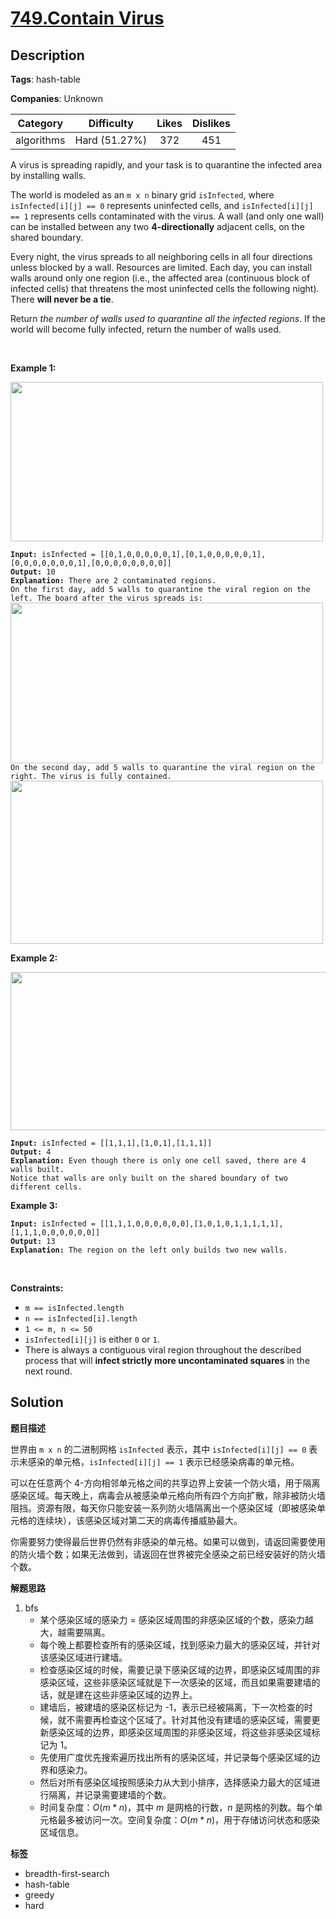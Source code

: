 # [749.Contain Virus](https://leetcode.com/problems/contain-virus/description/)

## Description

**Tags**: hash-table

**Companies**: Unknown

|  Category  |  Difficulty   | Likes | Dislikes |
| :--------: | :-----------: | :---: | :------: |
| algorithms | Hard (51.27%) |  372  |   451    |

<p>A virus is spreading rapidly, and your task is to quarantine the infected area by installing walls.</p>
<p>The world is modeled as an <code>m x n</code> binary grid <code>isInfected</code>, where <code>isInfected[i][j] == 0</code> represents uninfected cells, and <code>isInfected[i][j] == 1</code> represents cells contaminated with the virus. A wall (and only one wall) can be installed between any two <strong>4-directionally</strong> adjacent cells, on the shared boundary.</p>
<p>Every night, the virus spreads to all neighboring cells in all four directions unless blocked by a wall. Resources are limited. Each day, you can install walls around only one region (i.e., the affected area (continuous block of infected cells) that threatens the most uninfected cells the following night). There <strong>will never be a tie</strong>.</p>
<p>Return <em>the number of walls used to quarantine all the infected regions</em>. If the world will become fully infected, return the number of walls used.</p>
<p>&nbsp;</p>
<p><strong class="example">Example 1:</strong></p>
<img alt="" src="https://assets.leetcode.com/uploads/2021/06/01/virus11-grid.jpg" style="width: 500px; height: 255px;" />
<pre><code><strong>Input:</strong> isInfected = [[0,1,0,0,0,0,0,1],[0,1,0,0,0,0,0,1],[0,0,0,0,0,0,0,1],[0,0,0,0,0,0,0,0]]
<strong>Output:</strong> 10
<strong>Explanation:</strong> There are 2 contaminated regions.
On the first day, add 5 walls to quarantine the viral region on the left. The board after the virus spreads is:
<img alt="" src="https://assets.leetcode.com/uploads/2021/06/01/virus12edited-grid.jpg" style="width: 500px; height: 257px;" />
On the second day, add 5 walls to quarantine the viral region on the right. The virus is fully contained.
<img alt="" src="https://assets.leetcode.com/uploads/2021/06/01/virus13edited-grid.jpg" style="width: 500px; height: 261px;" /></code></pre>
<p><strong class="example">Example 2:</strong></p>
<img alt="" src="https://assets.leetcode.com/uploads/2021/06/01/virus2-grid.jpg" style="width: 653px; height: 253px;" />
<pre><code><strong>Input:</strong> isInfected = [[1,1,1],[1,0,1],[1,1,1]]
<strong>Output:</strong> 4
<strong>Explanation:</strong> Even though there is only one cell saved, there are 4 walls built.
Notice that walls are only built on the shared boundary of two different cells.</code></pre>
<p><strong class="example">Example 3:</strong></p>
<pre><code><strong>Input:</strong> isInfected = [[1,1,1,0,0,0,0,0,0],[1,0,1,0,1,1,1,1,1],[1,1,1,0,0,0,0,0,0]]
<strong>Output:</strong> 13
<strong>Explanation:</strong> The region on the left only builds two new walls.</code></pre>
<p>&nbsp;</p>
<p><strong>Constraints:</strong></p>
<ul>
  <li><code>m ==&nbsp;isInfected.length</code></li>
  <li><code>n ==&nbsp;isInfected[i].length</code></li>
  <li><code>1 &lt;= m, n &lt;= 50</code></li>
  <li><code>isInfected[i][j]</code> is either <code>0</code> or <code>1</code>.</li>
  <li>There is always a contiguous viral region throughout the described process that will <strong>infect strictly more uncontaminated squares</strong> in the next round.</li>
</ul>

## Solution

**题目描述**

世界由 `m x n` 的二进制网格 `isInfected` 表示，其中 `isInfected[i][j] == 0` 表示未感染的单元格，`isInfected[i][j] == 1` 表示已经感染病毒的单元格。

可以在任意两个 4-方向相邻单元格之间的共享边界上安装一个防火墙，用于隔离感染区域。每天晚上，病毒会从被感染单元格向所有四个方向扩散，除非被防火墙阻挡。资源有限，每天你只能安装一系列防火墙隔离出一个感染区域（即被感染单元格的连续块），该感染区域对第二天的病毒传播威胁最大。

你需要努力使得最后世界仍然有非感染的单元格。如果可以做到，请返回需要使用的防火墙个数；如果无法做到，请返回在世界被完全感染之前已经安装好的防火墙个数。

**解题思路**

1. bfs
   - 某个感染区域的感染力 = 感染区域周围的非感染区域的个数，感染力越大，越需要隔离。
   - 每个晚上都要检查所有的感染区域，找到感染力最大的感染区域，并针对该感染区域进行建墙。
   - 检查感染区域的时候，需要记录下感染区域的边界，即感染区域周围的非感染区域，这些非感染区域就是下一次感染的区域，而且如果需要建墙的话，就是建在这些非感染区域的边界上。
   - 建墙后，被建墙的感染区标记为 -1，表示已经被隔离，下一次检查的时候，就不需要再检查这个区域了。针对其他没有建墙的感染区域，需要更新感染区域的边界，即感染区域周围的非感染区域，将这些非感染区域标记为 1。
   - 先使用广度优先搜索遍历找出所有的感染区域，并记录每个感染区域的边界和感染力。
   - 然后对所有感染区域按照感染力从大到小排序，选择感染力最大的区域进行隔离，并记录需要建墙的个数。
   - 时间复杂度：$O(m * n)$，其中 $m$ 是网格的行数，$n$ 是网格的列数。每个单元格最多被访问一次。空间复杂度：$O(m * n)$，用于存储访问状态和感染区域信息。

**标签**

- breadth-first-search
- hash-table
- greedy
- hard
